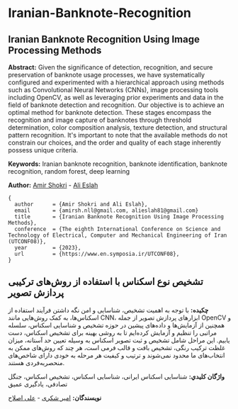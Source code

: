 # Iranian-Banknote-Recognition

## Iranian Banknote Recognition Using Image Processing Methods
**Abstract:** Given the significance of detection, recognition, and secure preservation of banknote usage processes, we have systematically configured and experimented with a hierarchical approach using methods such as Convolutional Neural Networks (CNNs), image processing tools including OpenCV, as well as leveraging prior experiments and data in the field of banknote detection and recognition. Our objective is to achieve an optimal method for banknote detection. These stages encompass the recognition and image capture of banknotes through threshold determination, color composition analysis, texture detection, and structural pattern recognition. It's important to note that the available methods do not constrain our choices, and the order and quality of each stage inherently possess unique criteria.


**Keywords:** Iranian banknote recognition, banknote identification, banknote recognition, random forest, deep learning

**Author:** [Amir Shokri](https://github.com/amirshnll/) - [Ali Eslah](https://github.com/AliEslah)

```
{
  author      = {Amir Shokri and Ali Eslah},
  email       = {amirsh.nll@gmail.com, alieslah81@gmail.com}
  title       = {Iranian Banknote Recognition Using Image Processing Methods},
  conference  = {The eighth International Conference on Science and Technology of Electrical, Computer and Mechanical Engineering of Iran (UTCONF08)},
  year        = {2023},
  url         = {https://www.en.symposia.ir/UTCONF08},
}
```


## تشخیص نوع اسکناس با استفاده از روش‌های ترکیبی پردازش تصویر

**چکیده:** با توجه به اهمیت تشخیص، شناسایی و امن نگه داشتن فرآیند استفاده از اسکناس‌ها، به کمک روش‌هایی مانند CNN، ابزارهای پردازش تصویر از جمله OpenCV و همچنین از آزمایش‌ها و داده‌های پیشین در حوزه تشخیص و شناسایی اسکناس، سلسله مراتبی را تنظیم و آزمایش کرده‌ایم تا به روشی بهینه برای تشخیص اسکناس‌، دست یابیم. این مراحل شامل تشخیص و ثبت تصویر اسکناس به وسیله‌ تعیین حد آستانه، میزان غلظت ترکیب رنگی، تشخیص بافت و قالب فرمی است، هر چند که روش‌های ممکن به انتخاب‌های ما محدود نمی‌شوند و ترتیب و کیفیت هر مرحله به خودی دارای شاخص‌های منحصربه‌فردی هستند.

**واژگان كليدي:** شناسایی اسکناس ایرانی، شناسایی اسکناس، تشخیص اسکناس، جنگل تصادفی، یادگیری عمیق  

**نویسندگان:** [امیر شکری](https://github.com/amirshnll/) - [علی اصلاح](https://github.com/AliEslah)

